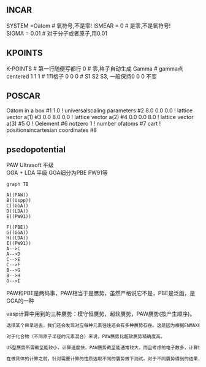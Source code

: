 
## INCAR
 SYSTEM =Oatom   # 氧符号,不是零!<!-- SYSTEM 后面是该计算的说明。你的这个任务算的是什么,目的是什么,体系是什么?等等,这写都可以随便写在里面。SYSTEM =Oatom和SYSTEM = ILOVE YOU和SYSTEM = VASP, 除了多出几个字符外,对计算没有什么影响 -->
ISMEAR = 0       # 是零,不是氧符号!  
SIGMA = 0.01     # 对于分子或者原子,用0.01
<!-- 2) ISMEAR这一项,目前需要记住的是:不同的值对应的是不同的展宽方法:
A) 对于半导体和绝缘体体系,ISMEAR的值取绝对不能大于0, 一般用0,
B)对所有体系,更加精确的时候用-5,
C)对于所有K点数目小于3的计算,不能用ISMEAR = -5。为什么呢?因为会出错。
D) K 点少,还是半导体或者绝缘体,那么只能用ISMEAR = 0。
E) 对于金属来说,ISMEAR的取值一般为1。
F) 保守地说,ISMEAR = 0(Gaussian Smearing) 可以满足大部分的体系(金属,导体,半导体,分子),
G) 在DOS能带计算中,使用ISMEAR= -5 用于获取精确的信息。 -->

## KPOINTS
K-POINTS # 第一行随便写都行
0 # 零,格子自动生成
Gamma # gamma点centered
1 1 1 # 1*1*1格子
0 0 0 # S1 S2 S3, 一般保持0 0 0 不变

## POSCAR
Oatom in a box #1
1.0 ! universalscaling parameters #2
8.0 0.0 0.0 ! lattice vector a(1) #3
0.0 8.0 0.0 ! lattice vector a(2) #4
0.0 0.0 8.0 ! lattice vector a(3) #5
O ! Oelement #6 notzero
1 ! number ofatoms #7
cart ! positionsincartesian coordinates #8
<!-- 这里,我们要计算氧原子能量,采取的模型是:把氧原子放到一个长宽高均为8.0 \AA (埃)的格子里,如果你要算其他原子或者分子,均采用这种模型,格子长宽高可以随便更改。
1) 第一行,同样随便写,但不能不写;
2) 第二行,一个Scalefactor,可以称为缩放系数,这里是1.0,如果写成2.0,则后面的三行中的数字以及xyz坐标都要除以2。一般来说,写成1.0即可,这样比较直观,清晰;
3) 第三到五行是格子在三个方向上的坐标信息;
4) 第六行是氧的元素符号,这里需要注意的是,
A) vasp4.xx版本里面没有这一行,最新的版本里面有;
B) 另外,O的符号和数字0容易混淆,一定要注意!
C) 在POSCAR里面该行没有的话也不会影响计算,VASP会读取POTCAR中的元素信息,但输出文件CONTCAR中会把该行自动添上;
D)第一个元素符号要顶格写,前面不要有空格,有可能会出错。
5) 第七行对应第六行元素原子的数目;
6) 第八行的cart,同KPOINTS的第三行,只认第一个字母,C或者c代表笛卡尔坐标, D或者d代表分数坐标系,两者的转换见参考阅读POSCAR2, 值得注意的是,VASP输出文件CONTCAR里面采用的是
分数坐标系,
两个坐标系的区别从第8行开始,前面的七行都保持完全一致。也就是说,如果想实现两个坐标系之间转换,我们只需改变第7行后面的部分即可;
7) 第9行是氧原子的坐标信息,这里我们把它放到了原点(0.0 0.0 0.0)的位置,大家也可以随便放一个位置,比如说(4.0 5.06.0 ), (1.1 2.5 6.5)等
由于周期性,不管你怎么放,相邻两个格子之间氧原子的距离都是一样的。 -->

## psedopotential 
PAW Ultrasoft 平级  
GGA + LDA  平级
GGA细分为PBE PW91等

<!-- use mermaid plot process -->
```mermaid
graph TB

A((PAW)) 
B((Uspp))
C((GGA))
D((LDA))
E((PW91))

F((PBE))
G((GGA))
H((LDA))
I((PW91))
A-->C
A-->D
C-->E
C-->F
B-->G
B-->H
G-->I
```
PAW和PBE是两码事，PAW相当于是赝势，虽然严格说它不是，PBE是泛函，是GGA的一种

<!-- - PAW，the general rule is to use PAW potentials wherever possible。 PAW赝势在创建过程中用很少的参数，对磁材料，过渡金属，镧系和锕系金属精确性好。
- 大部分元素的PAW赝势的创建要比超软赝势晚五年。
- 碱金属和碱土金属赝势的正确处理在离子化合物中相当重要。
- 赝势对于自旋极化计算会失败。因为赝势处理使得d波函数靠外，心电子和价电子重叠程度被人为降低，结果自旋增大因子就被低估。
- 对于化合物（不同原子半径的元素混合）来说，PAW赝势比超软赝势精确度高。
- 超软赝势有LDA和GGA两种
- PAW赝势有三个LDA,GGA(PW91,PBE) -->



vasp计算中用到的三种赝势：模守恒赝势，超软赝势，PAW赝势(按产生顺序)。


```tex
选择某个目录进去，我们还会发现对应每种元素往往还会有多种赝势存在。这是因为根据ENMAX的大小还可以分为 Ga,Ga_s（soft）,Ga_h，或者根据处理半芯态的不同还可以分为Ga,Ga_sv（s电子作为半芯态）,Ga_pv的不同。

对于化合物（不同原子半径的元素混合）来说，PAW赝势比超软赝势精确度高。

US型赝势所需截至能较小，计算速度快，PAW赝势截至能通常较大，而且考虑的电子数多，计算慢，但精确度高。

在做具体的计算之前，针对需要计算的性质选取不同的贋势做下测试。对于不同贋势得到的结果，关注其最终的能量差，而不是绝对能量。
```





 